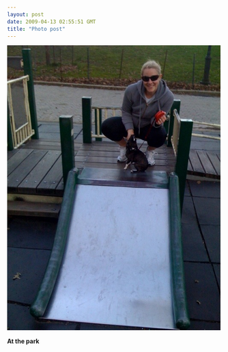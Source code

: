 ```yaml
---
layout: post
date: 2009-04-13 02:55:51 GMT
title: "Photo post"
---
```

![travisj](/images/c80239a246ce8b5f78b34a81aecbe862d569089186a945e4f1b14e34f1a4a2f7.jpg)

<b>At the park</b>